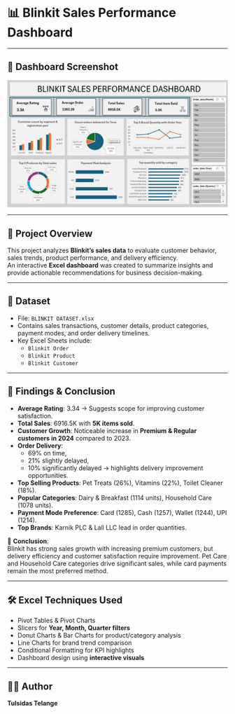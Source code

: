 # 📊 Blinkit Sales Performance Dashboard

---

## 📸 Dashboard Screenshot
![Blinkit_Dashboard.jpg](https://github.com/Stylishaditya/BLINKIT-SALES-PERFORMANCE-DASHBOARD/blob/main/Blinkit%20Dashboard.jpg)

---

## 📌 Project Overview
This project analyzes **Blinkit’s sales data** to evaluate customer behavior, sales trends, product performance, and delivery efficiency.  
An interactive **Excel dashboard** was created to summarize insights and provide actionable recommendations for business decision-making.  

---

## 📂 Dataset
- File: `BLINKIT DATASET.xlsx`  
- Contains sales transactions, customer details, product categories, payment modes, and order delivery timelines.  
- Key Excel Sheets include:  
  - `Blinkit Order`  
  - `Blinkit Product`  
  - `Blinkit Customer`   

---

## 🔎 Findings & Conclusion
- **Average Rating**: 3.34 → Suggests scope for improving customer satisfaction.  
- **Total Sales**: 6916.5K with **5K items sold**.  
- **Customer Growth**: Noticeable increase in **Premium & Regular customers in 2024** compared to 2023.  
- **Order Delivery**:  
  - 69% on time,  
  - 21% slightly delayed,  
  - 10% significantly delayed → highlights delivery improvement opportunities.  
- **Top Selling Products**: Pet Treats (26%), Vitamins (22%), Toilet Cleaner (18%).  
- **Popular Categories**: Dairy & Breakfast (1114 units), Household Care (1078 units).  
- **Payment Mode Preference**: Card (1285), Cash (1257), Wallet (1244), UPI (1214).  
- **Top Brands**: Karnik PLC & Lall LLC lead in order quantities.  

📌 **Conclusion**:  
Blinkit has strong sales growth with increasing premium customers, but delivery efficiency and customer satisfaction require improvement. Pet Care and Household Care categories drive significant sales, while card payments remain the most preferred method.  

---

## 🛠 Excel Techniques Used
- Pivot Tables & Pivot Charts  
- Slicers for **Year, Month, Quarter filters**  
- Donut Charts & Bar Charts for product/category analysis  
- Line Charts for brand trend comparison  
- Conditional Formatting for KPI highlights  
- Dashboard design using **interactive visuals**  

---

## 👨‍💻 Author
**Tulsidas Telange**  
